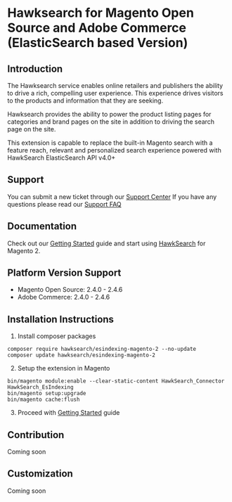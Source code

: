 # Hawksearch for Magento Open Source and Adobe Commerce (ElasticSearch based Version)

## Introduction
The Hawksearch service enables online retailers and publishers the ability to drive a rich, compelling user experience. 
This experience drives visitors to the products and information that they are seeking. 

Hawksearch provides the ability to power the product listing pages for categories and brand pages on the site 
in addition to driving the search page on the site.  

This extension is capable to replace the built-in Magento search with a feature reach, relevant and personalized 
search experience powered with HawkSearch ElasticSearch API v4.0+

## Support
You can submit a new ticket through our [Support Center](https://support.bridgeline.com/)
If you have any questions please read our [Support FAQ](https://hawksearch.atlassian.net/wiki/spaces/HSKB/pages/327719/Support%2BFAQ)

## Documentation

Check out our [Getting Started](https://hawksearch.atlassian.net/wiki/spaces/CON/pages/1626112046/Getting+Started+with+Hawksearch+ES) 
guide and start using [HawkSearch](https://www.hawksearch.com/ ) for Magento 2.

## Platform Version Support

* Magento Open Source: 2.4.0 - 2.4.6
* Adobe Commerce: 2.4.0 - 2.4.6

## Installation Instructions

1. Install composer packages

```shell
composer require hawksearch/esindexing-magento-2 --no-update
composer update hawksearch/esindexing-magento-2
```
2. Setup the extension in Magento

```shell
bin/magento module:enable --clear-static-content HawkSearch_Connector HawkSearch_EsIndexing
bin/magento setup:upgrade
bin/magento cache:flush
```
3. Proceed with [Getting Started](https://bridgeline.atlassian.net/wiki/spaces/CON/pages/3468468312/Getting+Started+with+Hawksearch+ES) guide

## Contribution
Coming soon

## Customization
Coming soon
